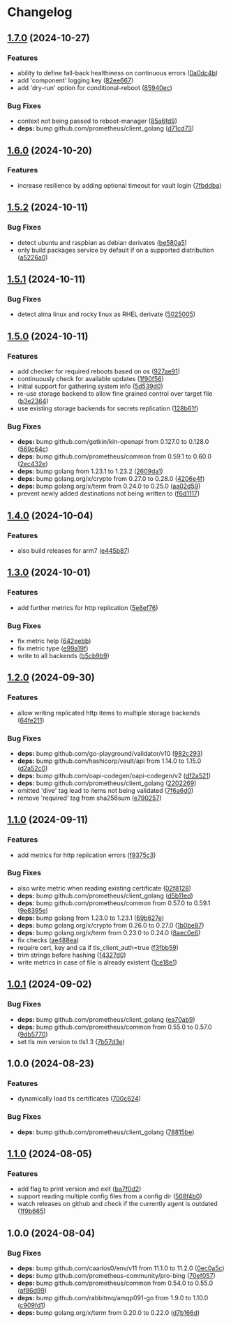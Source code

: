 # Changelog

## [1.7.0](https://github.com/soerenschneider/sc-agent/compare/v1.6.0...v1.7.0) (2024-10-27)


### Features

* ability to define fall-back healthiness on continuous errors ([0a0dc4b](https://github.com/soerenschneider/sc-agent/commit/0a0dc4bd32c41839ae79ec4b6faef6f3d8cc2d7e))
* add 'component' logging key ([82ee667](https://github.com/soerenschneider/sc-agent/commit/82ee6677c88d62e820ad8c6c20d6efa245cd0a40))
* add 'dry-run' option for conditional-reboot ([85940ec](https://github.com/soerenschneider/sc-agent/commit/85940eccef29ab3d52e08b1add3eb61d506d24e3))


### Bug Fixes

* context not being passed to reboot-manager ([85a6fd9](https://github.com/soerenschneider/sc-agent/commit/85a6fd942b8ace624baf81f8d2e0ce31d8552f8b))
* **deps:** bump github.com/prometheus/client_golang ([d71cd73](https://github.com/soerenschneider/sc-agent/commit/d71cd73b9443b13b0931b25e87ea048ca874454d))

## [1.6.0](https://github.com/soerenschneider/sc-agent/compare/v1.5.2...v1.6.0) (2024-10-20)


### Features

* increase resilience by adding optional timeout for vault login ([7fbddba](https://github.com/soerenschneider/sc-agent/commit/7fbddba6fa47756939f398445a07eac298183eaa))

## [1.5.2](https://github.com/soerenschneider/sc-agent/compare/v1.5.1...v1.5.2) (2024-10-11)


### Bug Fixes

* detect ubuntu and raspbian as debian derivates ([be580a5](https://github.com/soerenschneider/sc-agent/commit/be580a50d1b4afe9e408eb69688540a53388c1d1))
* only build packages service by default if on a supported distribution ([a5226a0](https://github.com/soerenschneider/sc-agent/commit/a5226a086196cb53e3785187d8b5c26f59b9f13e))

## [1.5.1](https://github.com/soerenschneider/sc-agent/compare/v1.5.0...v1.5.1) (2024-10-11)


### Bug Fixes

* detect alma linux and rocky linux as RHEL derivate ([5025005](https://github.com/soerenschneider/sc-agent/commit/50250054cc6c585bca89b108d8ca6cc7a67b6775))

## [1.5.0](https://github.com/soerenschneider/sc-agent/compare/v1.4.0...v1.5.0) (2024-10-11)


### Features

* add checker for required reboots based on os ([927ae91](https://github.com/soerenschneider/sc-agent/commit/927ae91652eb0fc34f3f9a0c6d90a7047902b0bc))
* continuously check for available updates ([1f90f56](https://github.com/soerenschneider/sc-agent/commit/1f90f56db2832b82d31f6d6cb6addb197417cd63))
* initial support for gathering system info ([5d539d0](https://github.com/soerenschneider/sc-agent/commit/5d539d0598ef1bad81a1b6e76de8353d8e82bd1a))
* re-use storage backend to allow fine grained control over target file ([b3e2364](https://github.com/soerenschneider/sc-agent/commit/b3e23640d3498887deb5f23715308263a9cbe67b))
* use existing storage backends for secrets replication ([128b61f](https://github.com/soerenschneider/sc-agent/commit/128b61fce96eb1e14ff8bb88a01673363d2f3578))


### Bug Fixes

* **deps:** bump github.com/getkin/kin-openapi from 0.127.0 to 0.128.0 ([569c64c](https://github.com/soerenschneider/sc-agent/commit/569c64c7038291a2f9bb60c6595119af1aeae012))
* **deps:** bump github.com/prometheus/common from 0.59.1 to 0.60.0 ([2ec432e](https://github.com/soerenschneider/sc-agent/commit/2ec432e737ee562f06c849c343536e4cc67839ee))
* **deps:** bump golang from 1.23.1 to 1.23.2 ([2609da1](https://github.com/soerenschneider/sc-agent/commit/2609da18469d5f93b25b51eeff1738e9683f172a))
* **deps:** bump golang.org/x/crypto from 0.27.0 to 0.28.0 ([4206e4f](https://github.com/soerenschneider/sc-agent/commit/4206e4fb05356a9d18daa2f04bd4ff4579962905))
* **deps:** bump golang.org/x/term from 0.24.0 to 0.25.0 ([aa02d59](https://github.com/soerenschneider/sc-agent/commit/aa02d59dc099594932991de9f29fad31cfc836c5))
* prevent newly added destinations not being written to ([f6d1117](https://github.com/soerenschneider/sc-agent/commit/f6d11174fe0783d153e298c46b0d5dadd7bbec99))

## [1.4.0](https://github.com/soerenschneider/sc-agent/compare/v1.3.0...v1.4.0) (2024-10-04)


### Features

* also build releases for arm7 ([e445b87](https://github.com/soerenschneider/sc-agent/commit/e445b87a27398a822bf5479ab05db5a097d5d43b))

## [1.3.0](https://github.com/soerenschneider/sc-agent/compare/v1.2.0...v1.3.0) (2024-10-01)


### Features

* add further metrics for http replication ([5e8ef76](https://github.com/soerenschneider/sc-agent/commit/5e8ef76eab4a5a2e6906360141f2a2c242d89635))


### Bug Fixes

* fix metric help ([642eebb](https://github.com/soerenschneider/sc-agent/commit/642eebbd88e0e9b675d21619c071a84935d751e1))
* fix metric type ([e99a19f](https://github.com/soerenschneider/sc-agent/commit/e99a19f4c2498b9137f7f85f6c5bfe1341890238))
* write to all backends ([b5cb9b9](https://github.com/soerenschneider/sc-agent/commit/b5cb9b9151206e3c95fed5b3390e9450296802f5))

## [1.2.0](https://github.com/soerenschneider/sc-agent/compare/v1.1.0...v1.2.0) (2024-09-30)


### Features

* allow writing replicated http items to multiple storage backends ([64fe211](https://github.com/soerenschneider/sc-agent/commit/64fe211f899cfbe048c84898efaaf97c8e34fb74))


### Bug Fixes

* **deps:** bump github.com/go-playground/validator/v10 ([982c293](https://github.com/soerenschneider/sc-agent/commit/982c293e7640c6fb9f1dce2065e5312e214194af))
* **deps:** bump github.com/hashicorp/vault/api from 1.14.0 to 1.15.0 ([d2a52c0](https://github.com/soerenschneider/sc-agent/commit/d2a52c05ff6e69b8e4ef857e168543a605c594bb))
* **deps:** bump github.com/oapi-codegen/oapi-codegen/v2 ([df2a521](https://github.com/soerenschneider/sc-agent/commit/df2a5217cfc80b2038132be75ea0334638605b3b))
* **deps:** bump github.com/prometheus/client_golang ([2202269](https://github.com/soerenschneider/sc-agent/commit/22022699cce8684fd4095dcd2fc7cfa85053090f))
* omitted 'dive' tag lead to items not being validated ([7f6a6d0](https://github.com/soerenschneider/sc-agent/commit/7f6a6d0569f1d6dbd6e11b8c74d3f86d3b524997))
* remove 'required' tag from sha256sum ([e790257](https://github.com/soerenschneider/sc-agent/commit/e790257a7c523fee58cdc18ce4afc39b41ea4fa2))

## [1.1.0](https://github.com/soerenschneider/sc-agent/compare/v1.0.1...v1.1.0) (2024-09-11)


### Features

* add metrics for http replication errors ([f9375c3](https://github.com/soerenschneider/sc-agent/commit/f9375c3c614688e5f64917ce3ed1d965510fac03))


### Bug Fixes

* also write metric when reading existing certificate ([02f8128](https://github.com/soerenschneider/sc-agent/commit/02f8128e2ff74c578f5cba5428518e4e71c5a725))
* **deps:** bump github.com/prometheus/client_golang ([d5b11ed](https://github.com/soerenschneider/sc-agent/commit/d5b11ed952311cb54a388fb177aad9c2d8b9df0d))
* **deps:** bump github.com/prometheus/common from 0.57.0 to 0.59.1 ([9e8395e](https://github.com/soerenschneider/sc-agent/commit/9e8395ef65f7ccacd766f568a5634a6569220a3e))
* **deps:** bump golang from 1.23.0 to 1.23.1 ([69b627e](https://github.com/soerenschneider/sc-agent/commit/69b627e91f37db4fae3f3d572f28d0d162779f13))
* **deps:** bump golang.org/x/crypto from 0.26.0 to 0.27.0 ([1b0be87](https://github.com/soerenschneider/sc-agent/commit/1b0be8762733f59488cdd297e99d34d2719884a6))
* **deps:** bump golang.org/x/term from 0.23.0 to 0.24.0 ([8aec0e6](https://github.com/soerenschneider/sc-agent/commit/8aec0e665632b9ad4ed4027f705332637e8bf787))
* fix checks ([ae488ea](https://github.com/soerenschneider/sc-agent/commit/ae488ea90b05d2fca2006b9bd582964729717362))
* require cert, key and ca if tls_client_auth=true ([f3fbb59](https://github.com/soerenschneider/sc-agent/commit/f3fbb591d3fa3ea455bf0f52cb0a613bced5a61b))
* trim strings before hashing ([14327d0](https://github.com/soerenschneider/sc-agent/commit/14327d0a94b24688ec033f15cce468361dd214fd))
* write metrics in case of file is already existent ([1ce18e1](https://github.com/soerenschneider/sc-agent/commit/1ce18e16622c0ddff6b09f1560ad34ee02f38f30))

## [1.0.1](https://github.com/soerenschneider/sc-agent/compare/v1.0.0...v1.0.1) (2024-09-02)


### Bug Fixes

* **deps:** bump github.com/prometheus/client_golang ([ea70ab9](https://github.com/soerenschneider/sc-agent/commit/ea70ab95be093ebd646ba952a09342539f224fa1))
* **deps:** bump github.com/prometheus/common from 0.55.0 to 0.57.0 ([9db5770](https://github.com/soerenschneider/sc-agent/commit/9db5770c869915c96e0045a8039f1637bfc744ca))
* set tls min version to tls1.3 ([7b57d3e](https://github.com/soerenschneider/sc-agent/commit/7b57d3eeb79a6ecc9bcd7baf39faf74647b8cba2))

## 1.0.0 (2024-08-23)


### Features

* dynamically load tls certificates ([700c624](https://github.com/soerenschneider/sc-agent/commit/700c6247afc37693e573067c9e284546f33959e9))


### Bug Fixes

* **deps:** bump github.com/prometheus/client_golang ([78815be](https://github.com/soerenschneider/sc-agent/commit/78815bec119f34128f9379cda89eef6201f95d1b))

## [1.1.0](https://github.com/soerenschneider/sc-agent/compare/v1.0.0...v1.1.0) (2024-08-05)


### Features

* add flag to print version and exit ([ba7f0d2](https://github.com/soerenschneider/sc-agent/commit/ba7f0d2b16a2b4c5b310e8ef18dd6f3be7f96280))
* support reading multiple config files from a config dir ([568f4b0](https://github.com/soerenschneider/sc-agent/commit/568f4b066f3db7b2f94ca8588f625f657fb9d9b9))
* watch releases on github and check if the currently agent is outdated ([1f9b665](https://github.com/soerenschneider/sc-agent/commit/1f9b66593f21efdb28b24ab7128f6303b0907157))

## 1.0.0 (2024-08-04)


### Bug Fixes

* **deps:** bump github.com/caarlos0/env/v11 from 11.1.0 to 11.2.0 ([0ec0a5c](https://github.com/soerenschneider/sc-agent/commit/0ec0a5cff9d6c5ce883f4cc7dfd88c1087259a68))
* **deps:** bump github.com/prometheus-community/pro-bing ([70ef057](https://github.com/soerenschneider/sc-agent/commit/70ef0578738620bb092c4158e355ed2ebfa1efa6))
* **deps:** bump github.com/prometheus/common from 0.54.0 to 0.55.0 ([af86d99](https://github.com/soerenschneider/sc-agent/commit/af86d9942a9e36c089f34c05b47cfa84be85957c))
* **deps:** bump github.com/rabbitmq/amqp091-go from 1.9.0 to 1.10.0 ([c909fd1](https://github.com/soerenschneider/sc-agent/commit/c909fd191845bc871af247bf125a6c02f7a5f41a))
* **deps:** bump golang.org/x/term from 0.20.0 to 0.22.0 ([d7b166d](https://github.com/soerenschneider/sc-agent/commit/d7b166d373ec9ee14191d1fa6039c7f23cec94f9))
